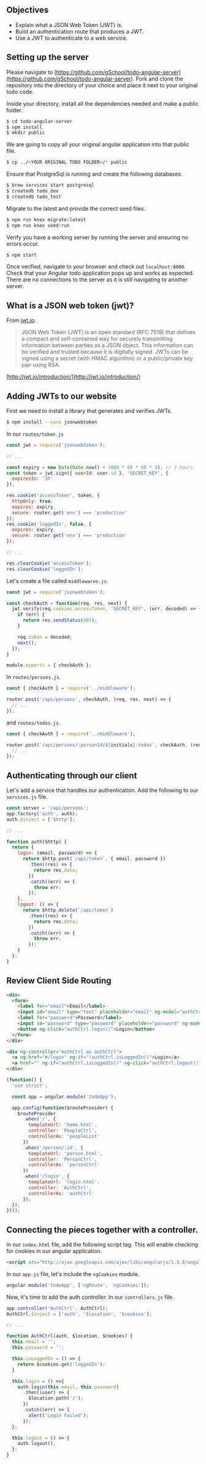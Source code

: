 ## Objectives

* Explain what a JSON Web Token (JWT) is.
* Build an authentication route that produces a JWT.
* Use a JWT to authenticate to a web service.

## Setting up the server

Please navigate to [https://github.com/gSchool/todo-angular-server](https://github.com/gSchool/todo-angular-server). Fork and clone the repository into the directory of your choice and place it next to your original todo code.

Inside your directory, install all the dependencies needed and make a public folder.

```sh
$ cd todo-angular-server
$ npm install
$ mkdir public
```

We are going to copy all your original angular application into that public file.

```sh
$ cp ../<YOUR ORIGINAL TODO FOLDER>/* public
```

Ensure that PostgreSql is running and create the following databases.

```sh
$ brew services start postgresql
$ createdb todo_dev
$ createdb todo_test
```

Migrate to the latest and provide the correct seed files.

```sh
$ npm run knex migrate:latest
$ npm run knex seed:run
```

Verify you have a working server by running the server and ensuring no errors occur.

```sh
$ npm start
```

Once verified, navigate to your browser and check out `localhost:8000`. Check that your Angular todo application pops up and works as expected. There are no connections to the server as it is still navigating to another server.

## What is a JSON web token (jwt)?

From [jwt.io](jwt.io):

> JSON Web Token (JWT) is an open standard (RFC 7519) that defines a compact and self-contained way for securely transmitting information between parties as a JSON object. This information can be verified and trusted because it is digitally signed. JWTs can be signed using a secret (with HMAC algorithm) or a public/private key pair using RSA.

[http://jwt.io/introduction/](http://jwt.io/introduction/)

## Adding JWTs to our website

First we need to install a library that generates and verifies JWTs.

```sh
$ npm install --save jsonwebtoken
```

In our `routes/token.js`

```javascript
const jwt = require('jsonwebtoken');

// ...

const expiry = new Date(Date.now() + 1000 * 60 * 60 * 3); // 3 hours
const token = jwt.sign({ userId: user.id }, 'SECRET_KEY', {
  expiresIn: '3h'
});

res.cookie('accessToken', token, {
  httpOnly: true,
  expires: expiry,
  secure: router.get('env') === 'production'
});
res.cookie('loggedIn', false, {
  expires: expiry,
  secure: router.get('env') === 'production'
});

// ...

res.clearCookie('accessToken');
res.clearCookie('loggedIn');
```

Let's create a file called `middlewares.js`.

```javascript
const jwt = require('jsonwebtoken');

const checkAuth = function(req, res, next) {
  jwt.verify(req.cookies.accessToken, 'SECRET_KEY', (err, decoded) => {
    if (err) {
      return res.sendStatus(401);
    }

    req.token = decoded;
    next();
  });
}

module.exports = { checkAuth };
```

In `routes/persons.js`.

```javascript
const { checkAuth } = require('../middleware');

router.post('/api/persons', checkAuth, (req, res, next) => {
  // ...
});
```

and `routes/todos.js`.

```javascript
const { checkAuth } = require('../middleware');

router.post(`/api/persons/:personId/${initials}-todos`, checkAuth, (req, res, next) => {
  // ...
});
```

## Authenticating through our client

Let's add a service that handles our authentication. Add the following to our `services.js` file.

```javascript
const server = '/api/persons';
app.factory('auth', auth);
auth.$inject = ['$http'];

// ...

function auth($http) {
  return {
    login: (email, password) => {
      return $http.post(`/api/token`, { email, password })
        .then((res) => {
          return res.data;
        })
        .catch((err) => {
          throw err;
        });
    },
    logout: () => {
      return $http.delete(`/api/token`)
        .then((res) => {
          return res.data;
        })
        .catch((err) => {
          throw err;
        });
    }
  };
}
```

## Review Client Side Routing

```html
<div>
  <form>
    <label for="email">Email</label>
    <input id="email" type="text" placeholder="email" ng-model="authCtrl.email"><br>
    <label for="password">Password</label>
    <input id="password" type="password" placeholder="password" ng-model="authCtrl.password"><br>
    <button ng-click="authCtrl.login()">Login</button>
  </form>
</div>
```

```html
<div ng-controller="AuthCtrl as authCtrl">
  <a ng-href="#/login" ng-if="!authCtrl.isLoggedIn()">Login</a>
  <a href="" ng-if="authCtrl.isLoggedIn()" ng-click="authCtrl.logout()">Logout</a>
</div>
```

```javascript
(function() {
  'use strict';

  const app = angular.module('todoApp');

  app.config(function($routeProvider) {
    $routeProvider
      .when('/', {
        templateUrl: 'home.html',
        controller: 'PeopleCtrl',
        controllerAs: 'peopleList'
      })
      .when('/person/:id', {
        templateUrl: 'person.html',
        controller: 'PersonCtrl',
        controllerAs: 'personCtrl'
      })
      .when('/login', {
        templateUrl: 'login.html',
        controller: 'AuthCtrl',
        controllerAs: 'authCtrl'
      });
  });
}());
```

## Connecting the pieces together with a controller.

In our `index.html` file, add the following script tag. This will enable checking for cookies in our angular application.
```html
<script src="http://ajax.googleapis.com/ajax/libs/angularjs/1.5.8/angular-cookies.js"></script>
```

In our `app.js` file, let's include the `ngCookies` module.

```javascript
angular.module('todoApp', ['ngRoute', 'ngCookies']);
```


Now, it's time to add the auth controller. In our `controllers.js` file.

```javascript
app.controller('AuthCtrl', AuthCtrl);
AuthCtrl.$inject = ['auth', '$location', '$cookies'];

// ...

function AuthCtrl(auth, $location, $cookies) {
  this.email = '';
  this.password = '';

  this.isLoggedIn = () => {
    return $cookies.get('loggedIn');
  }

  this.login = () =>{
    auth.login(this.email, this.password)
      .then((user) => {
        $location.path('/');
      })
      .catch((err) => {
        alert('Login Failed');
      });
  };

  this.logout = () => {
    auth.logout();
  };
}
```
